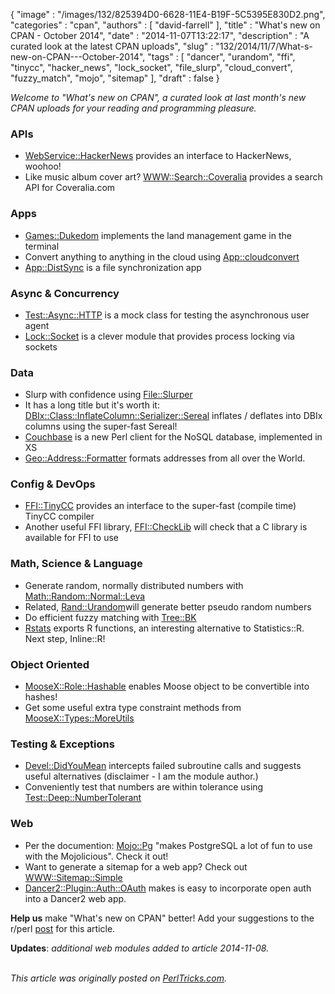 {
   "image" : "/images/132/825394D0-6628-11E4-B19F-5C5395E830D2.png",
   "categories" : "cpan",
   "authors" : [
      "david-farrell"
   ],
   "title" : "What's new on CPAN - October 2014",
   "date" : "2014-11-07T13:22:17",
   "description" : "A curated look at the latest CPAN uploads",
   "slug" : "132/2014/11/7/What-s-new-on-CPAN---October-2014",
   "tags" : [
      "dancer",
      "urandom",
      "ffi",
      "tinycc",
      "hacker_news",
      "lock_socket",
      "file_slurp",
      "cloud_convert",
      "fuzzy_match",
      "mojo",
      "sitemap"
   ],
   "draft" : false
}


*Welcome to "What's new on CPAN", a curated look at last month's new CPAN uploads for your reading and programming pleasure.*

### APIs

-   [WebService::HackerNews](https://metacpan.org/pod/WebService::HackerNews) provides an interface to HackerNews, woohoo!
-   Like music album cover art? [WWW::Search::Coveralia](https://metacpan.org/pod/WWW::Search::Coveralia) provides a search API for Coveralia.com

### Apps

-   [Games::Dukedom](https://metacpan.org/pod/Games::Dukedom) implements the land management game in the terminal
-   Convert anything to anything in the cloud using [App::cloudconvert](https://metacpan.org/pod/App::cloudconvert)
-   [App::DistSync](https://metacpan.org/pod/App::DistSync) is a file synchronization app

### Async & Concurrency

-   [Test::Async::HTTP](https://metacpan.org/pod/Test::Async::HTTP) is a mock class for testing the asynchronous user agent
-   [Lock::Socket](https://metacpan.org/pod/Lock::Socket) is a clever module that provides process locking via sockets

### Data

-   Slurp with confidence using [File::Slurper](https://metacpan.org/pod/File::Slurper)
-   It has a long title but it's worth it: [DBIx::Class::InflateColumn::Serializer::Sereal](https://metacpan.org/pod/DBIx::Class::InflateColumn::Serializer::Sereal) inflates / deflates into DBIx columns using the super-fast Sereal!
-   [Couchbase](https://metacpan.org/pod/Couchbase::README) is a new Perl client for the NoSQL database, implemented in XS
-   [Geo::Address::Formatter](https://metacpan.org/pod/Geo::Address::Formatter) formats addresses from all over the World.

### Config & DevOps

-   [FFI::TinyCC](https://metacpan.org/pod/FFI::TinyCC) provides an interface to the super-fast (compile time) TinyCC compiler
-   Another useful FFI library, [FFI::CheckLib](https://metacpan.org/pod/FFI::CheckLib) will check that a C library is available for FFI to use

### Math, Science & Language

-   Generate random, normally distributed numbers with [Math::Random::Normal::Leva](https://metacpan.org/pod/Math::Random::Normal::Leva)
-   Related, [Rand::Urandom](https://metacpan.org/pod/Rand::Urandom%20)will generate better pseudo random numbers
-   Do efficient fuzzy matching with [Tree::BK](https://metacpan.org/pod/Tree::BK)
-   [Rstats](https://metacpan.org/pod/Rstats) exports R functions, an interesting alternative to Statistics::R. Next step, Inline::R!

### Object Oriented

-   [MooseX::Role::Hashable](https://metacpan.org/pod/MooseX::Role::Hashable) enables Moose object to be convertible into hashes!
-   Get some useful extra type constraint methods from [MooseX::Types::MoreUtils](https://metacpan.org/pod/MooseX::Types::MoreUtils)

### Testing & Exceptions

-   [Devel::DidYouMean](https://metacpan.org/pod/Devel::DidYouMean) intercepts failed subroutine calls and suggests useful alternatives (disclaimer - I am the module author.)
-   Conveniently test that numbers are within tolerance using [Test::Deep::NumberTolerant](https://metacpan.org/pod/Test::Deep::NumberTolerant)

### Web

-   Per the documention: [Mojo::Pg](https://metacpan.org/pod/Mojo::Pg) "makes PostgreSQL a lot of fun to use with the Mojolicious". Check it out!
-   Want to generate a sitemap for a web app? Check out [WWW::Sitemap::Simple](https://metacpan.org/pod/WWW::Sitemap::Simple)
-   [Dancer2::Plugin::Auth::OAuth](https://metacpan.org/pod/Dancer2::Plugin::Auth::OAuth) makes is easy to incorporate open auth into a Dancer2 web app.

**Help us** make "What's new on CPAN" better! Add your suggestions to the r/perl [post](http://www.reddit.com/r/perl/comments/2lkrq7/whats_new_on_cpan_october/) for this article.

**Updates**: *additional web modules added to article 2014-11-08.*

\
*This article was originally posted on [PerlTricks.com](http://perltricks.com).*
